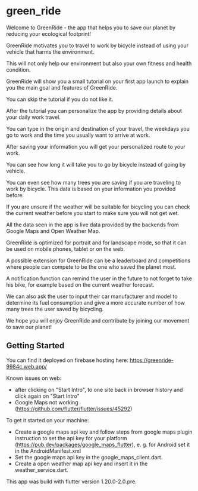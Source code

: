 # green_ride

Welcome to GreenRide - the app that helps you to save our planet by reducing your ecological footprint!

GreenRide motivates you to travel to work by bicycle instead of using your vehicle that harms the environment.

This will not only help our environment but also your own fitness and health condition.

GreenRide will show you a small tutorial on your first app launch to explain you the main goal and features of GreenRide.

You can skip the tutorial if you do not like it.

After the tutorial you can personalize the app by providing details about your daily work travel.

You can type in the origin and destination of your travel, the weekdays you go to work and the time you usually want to arrive at work.

After saving your information you will get your personalized route to your work.

You can see how long it will take you to go by bicycle instead of going by vehicle.

You can even see how many trees you are saving if you are traveling to work by bicycle. This data is based on your information you provided before.

If you are unsure if the weather will be suitable for bicycling you can check the current weather before you start to make sure you will not get wet.

All the data seen in the app is live data provided by the backends from Google Maps and Open Weather Map.

GreenRide is optimized for portrait and for landscape mode, so that it can be used on mobile phones, tablet or on the web.

A possible extension for GreenRide can be a leaderboard and competitions where people can compete to be the one who saved the planet most.

A notification function can remind the user in the future to not forget to take his bike, for example based on the current weather forecast.

We can also ask the user to input their car manufacturer and model to determine its fuel consumption and give a more accurate number of how many trees the user saved by bicycling.

We hope you will enjoy GreenRide and contribute by joining our movement to save our planet!



## Getting Started

You can find it deployed on firebase hosting here: https://greenride-9984c.web.app/

Known issues on web:

- after clicking on "Start Intro", to one site back in browser history and click again on "Start Intro"
- Google Maps not working (https://github.com/flutter/flutter/issues/45292)

To get it started on your machine:

- Create a google maps api key and follow steps from google maps plugin instruction to set the api key for your platform (https://pub.dev/packages/google_maps_flutter), e. g. for Android set it in the AndroidManifest.xml
- Set the google maps api key in the google_maps_client.dart.
- Create a open weather map api key and insert it in the weather_service.dart.

This app was build with flutter version 1.20.0-2.0.pre.